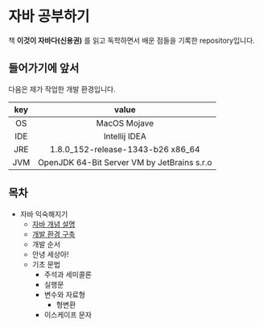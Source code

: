 # 자바 공부하기

 책 __이것이 자바다(신용권)__ 를 읽고 독학하면서 배운 점들을 기록한 repository입니다.



## 들어가기에 앞서

 다음은 제가 작업한 개발 환경입니다.

| key  |                    value                    |
| :--: | :-----------------------------------------: |
|  OS  |                MacOS Mojave                 |
| IDE  |                Intellij IDEA                |
| JRE  |      1.8.0_152-release-1343-b26 x86_64      |
| JVM  | OpenJDK 64-Bit Server VM by JetBrains s.r.o |



## 목차

- 자바 익숙해지기
  - [자바 개념 설명](https://github.com/by09115/JAVA-STUDY/blob/master/%EC%9E%90%EB%B0%94%20%EC%9D%B5%EC%88%99%ED%95%B4%EC%A7%80%EA%B8%B0/%EC%9E%90%EB%B0%94%20%EA%B0%9C%EB%85%90%20%EC%84%A4%EB%AA%85.md)
  - [개발 환경 구축](https://github.com/by09115/JAVA-STUDY/blob/master/%EC%9E%90%EB%B0%94%20%EC%9D%B5%EC%88%99%ED%95%B4%EC%A7%80%EA%B8%B0/%EA%B0%9C%EB%B0%9C%20%ED%99%98%EA%B2%BD%20%EA%B5%AC%EC%B6%95.md)
  - 개발 순서
  - 안녕 세상아!
  - 기초 문법
    - 주석과 세미콜론
    - 실행문
    - 변수와 자료형
      - 형변환
    - 이스케이프 문자
